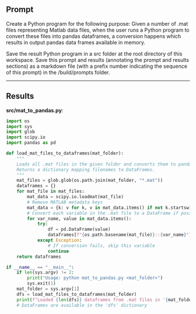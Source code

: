 ## Prompt

Create a Python program for the following purpose: Given a number of .mat files representing Matlab data files, when the user runs a Python program to convert these files into pandas dataframes, a conversion happens which results in output pandas data frames available in memory.  

Save the result Python program in a src folder at the root directory of this workspace. Save this prompt and results (annotating the prompt and results sections) as a markdown file (with a prefix number indicating the sequence of this prompt) in the /build/prompts folder.

---

## Results

**src/mat_to_pandas.py**:

```python
import os
import sys
import glob
import scipy.io
import pandas as pd

def load_mat_files_to_dataframes(mat_folder):
    """
    Loads all .mat files in the given folder and converts them to pandas DataFrames.
    Returns a dictionary mapping filenames to DataFrames.
    """
    mat_files = glob.glob(os.path.join(mat_folder, "*.mat"))
    dataframes = {}
    for mat_file in mat_files:
        mat_data = scipy.io.loadmat(mat_file)
        # Remove MATLAB metadata keys
        mat_data = {k: v for k, v in mat_data.items() if not k.startswith('__')}
        # Convert each variable in the .mat file to a DataFrame if possible
        for var_name, value in mat_data.items():
            try:
                df = pd.DataFrame(value)
                dataframes[f"{os.path.basename(mat_file)}::{var_name}"] = df
            except Exception:
                # If conversion fails, skip this variable
                continue
    return dataframes

if __name__ == "__main__":
    if len(sys.argv) != 2:
        print("Usage: python mat_to_pandas.py <mat_folder>")
        sys.exit(1)
    mat_folder = sys.argv[1]
    dfs = load_mat_files_to_dataframes(mat_folder)
    print(f"Loaded {len(dfs)} dataframes from .mat files in '{mat_folder}'.")
    # DataFrames are available in the 'dfs' dictionary